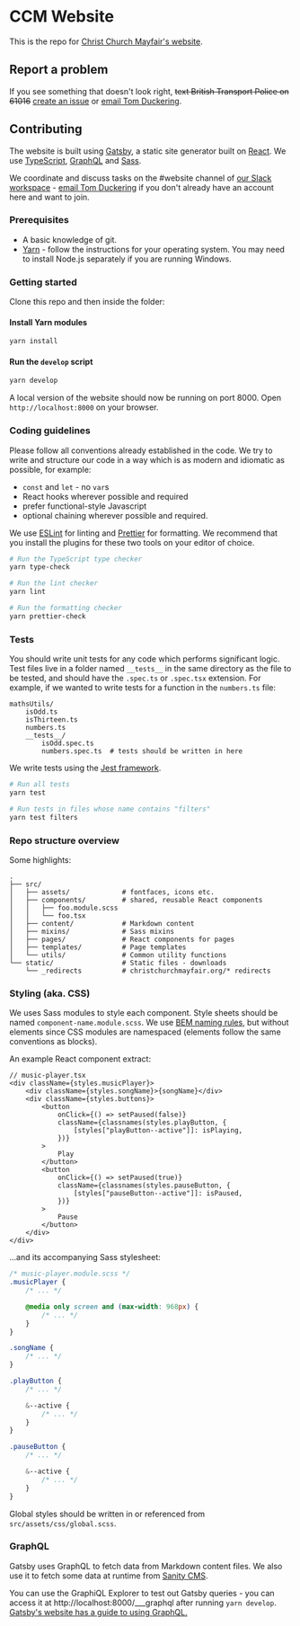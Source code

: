 # CCM Website

This is the repo for [Christ Church Mayfair's website](https://christchurchmayfair.org).

## Report a problem

If you see something that doesn't look right, <del>text British Transport Police on 61016</del> [create an issue](https://github.com/ChristChurchMayfair/ccm-main-gatsby/issues/new/choose) or [email Tom Duckering](mailto:tom@christchurchmayfair.org).

## Contributing

The website is built using [Gatsby](https://www.gatsbyjs.org/), a static site generator built on [React](https://reactjs.org/). We use [TypeScript](https://www.typescriptlang.org/), [GraphQL](https://graphql.org/) and [Sass](https://sass-lang.com/).

We coordinate and discuss tasks on the #website channel of [our Slack workspace](https://ccm-site.slack.com) - [email Tom Duckering](mailto:tom@christchurchmayfair.org) if you don't already have an account here and want to join.

### Prerequisites

-   A basic knowledge of git.
-   [Yarn](https://classic.yarnpkg.com/en/docs/install) - follow the instructions for your operating system. You may need to install Node.js separately if you are running Windows.

### Getting started

Clone this repo and then inside the folder:

#### Install Yarn modules

```bash
yarn install
```

#### Run the `develop` script

```bash
yarn develop
```

A local version of the website should now be running on port 8000. Open `http://localhost:8000` on your browser.

### Coding guidelines

Please follow all conventions already established in the code. We try to write and structure our code in a way which is as modern and idiomatic as possible, for example:

-   `const` and `let` - no `var`s
-   React hooks wherever possible and required
-   prefer functional-style Javascript
-   optional chaining wherever possible and required.

We use [ESLint](https://eslint.org/) for linting and [Prettier](https://prettier.io/) for formatting. We recommend that you install the plugins for these two tools on your editor of choice.

```bash
# Run the TypeScript type checker
yarn type-check

# Run the lint checker
yarn lint

# Run the formatting checker
yarn prettier-check
```

### Tests

You should write unit tests for any code which performs significant logic. Test files live in a folder named `__tests__` in the same directory as the file to be tested, and should have the `.spec.ts` or `.spec.tsx` extension. For example, if we wanted to write tests for a function in the `numbers.ts` file:

```
mathsUtils/
    isOdd.ts
    isThirteen.ts
    numbers.ts
    __tests__/
        isOdd.spec.ts
        numbers.spec.ts  # tests should be written in here
```

We write tests using the [Jest framework](https://jestjs.io/).

```bash
# Run all tests
yarn test

# Run tests in files whose name contains "filters"
yarn test filters
```

### Repo structure overview

Some highlights:

```
.
├── src/
│   ├── assets/             # fontfaces, icons etc.
│   ├── components/         # shared, reusable React components
│   │   ├── foo.module.scss
│   │   └── foo.tsx
│   ├── content/            # Markdown content
│   ├── mixins/             # Sass mixins
│   ├── pages/              # React components for pages
│   ├── templates/          # Page templates
│   └── utils/              # Common utility functions
└── static/                 # Static files - downloads
    └── _redirects          # christchurchmayfair.org/* redirects
```

### Styling (aka. CSS)

We uses Sass modules to style each component. Style sheets should be named `component-name.module.scss`. We use [BEM naming rules](http://getbem.com/naming/), but without elements since CSS modules are namespaced (elements follow the same conventions as blocks).

An example React component extract:

```tsx
// music-player.tsx
<div className={styles.musicPlayer}>
    <div className={styles.songName}>{songName}</div>
    <div className={styles.buttons}>
        <button
            onClick={() => setPaused(false)}
            className={classnames(styles.playButton, {
                [styles["playButton--active"]]: isPlaying,
            })}
        >
            Play
        </button>
        <button
            onClick={() => setPaused(true)}
            className={classnames(styles.pauseButton, {
                [styles["pauseButton--active"]]: isPaused,
            })}
        >
            Pause
        </button>
    </div>
</div>
```

...and its accompanying Sass stylesheet:

```scss
/* music-player.module.scss */
.musicPlayer {
    /* ... */

    @media only screen and (max-width: 968px) {
        /* ... */
    }
}

.songName {
    /* ... */
}

.playButton {
    /* ... */

    &--active {
        /* ... */
    }
}

.pauseButton {
    /* ... */

    &--active {
        /* ... */
    }
}
```

Global styles should be written in or referenced from `src/assets/css/global.scss`.

### GraphQL

Gatsby uses GraphQL to fetch data from Markdown content files. We also use it to fetch some data at runtime from [Sanity CMS](https://www.sanity.io/).

You can use the GraphiQL Explorer to test out Gatsby queries - you can access it at http://localhost:8000/___graphql after running `yarn develop`. [Gatsby's website has a guide to using GraphQL.](https://www.gatsbyjs.org/tutorial/part-five/#introducing-graphiql)
